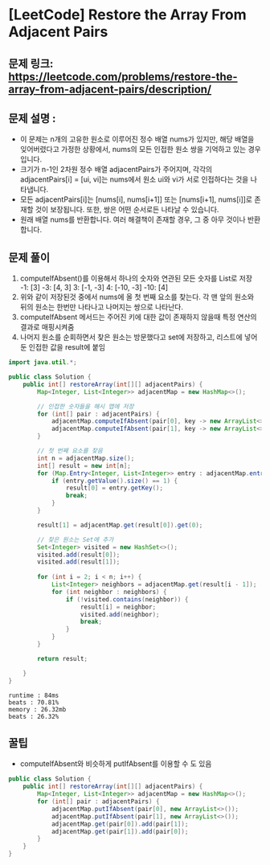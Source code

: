 
# [LeetCode] Restore the Array From Adjacent Pairs
## 문제 링크: https://leetcode.com/problems/restore-the-array-from-adjacent-pairs/description/


## 문제 설명 :

- 이 문제는 n개의 고유한 원소로 이루어진 정수 배열 nums가 있지만, 해당 배열을 잊어버렸다고 가정한 상황에서, nums의 모든 인접한 원소 쌍을 기억하고 있는 경우입니다.
- 크기가 n-1인 2차원 정수 배열 adjacentPairs가 주어지며, 각각의 adjacentPairs[i] = [ui, vi]는 nums에서 원소 ui와 vi가 서로 인접하다는 것을 나타냅니다.
- 모든 adjacentPairs[i]는 [nums[i], nums[i+1]] 또는 [nums[i+1], nums[i]]로 존재할 것이 보장됩니다. 또한, 쌍은 어떤 순서로든 나타날 수 있습니다.
- 원래 배열 nums를 반환합니다. 여러 해결책이 존재할 경우, 그 중 아무 것이나 반환합니다.

## 문제 풀이

1. computeIfAbsent()를 이용해서 하나의 숫자와 연관된 모든 숫자를 List로 저장
   -1: [3]
   -3: [4, 3]
   3: [-1, -3]
   4: [-10, -3]
   -10: [4]
2. 위와 같이 저장된것 중에서 nums에 올 첫 번째 요소를 찾는다. 각 맨 앞의 원소와 뒤의 원소는 한번만 나타나고 나머지는 쌍으로 나타난다.
3. computeIfAbsent 메서드는 주어진 키에 대한 값이 존재하지 않을때 특정 연산의 결과로 매핑시켜줌
4. 나머지 원소를 순회하면서 찾은 원소는 방문했다고 set에 저장하고, 리스트에 넣어둔 인접한 값을 result에 붙임

```java
import java.util.*;

public class Solution {
    public int[] restoreArray(int[][] adjacentPairs) {
        Map<Integer, List<Integer>> adjacentMap = new HashMap<>();

        // 인접한 숫자들을 해시 맵에 저장
        for (int[] pair : adjacentPairs) {
            adjacentMap.computeIfAbsent(pair[0], key -> new ArrayList<>()).add(pair[1]);
            adjacentMap.computeIfAbsent(pair[1], key -> new ArrayList<>()).add(pair[0]);
        }

        // 첫 번째 요소를 찾음
        int n = adjacentMap.size();
        int[] result = new int[n];
        for (Map.Entry<Integer, List<Integer>> entry : adjacentMap.entrySet()) {
            if (entry.getValue().size() == 1) {
                result[0] = entry.getKey();
                break;
            }
        }

        result[1] = adjacentMap.get(result[0]).get(0);

        // 찾은 원소는 Set에 추가
        Set<Integer> visited = new HashSet<>();
        visited.add(result[0]);
        visited.add(result[1]);
        
        for (int i = 2; i < n; i++) {
            List<Integer> neighbors = adjacentMap.get(result[i - 1]);
            for (int neighbor : neighbors) {
                if (!visited.contains(neighbor)) {
                    result[i] = neighbor;
                    visited.add(neighbor);
                    break;
                }
            }
        }

        return result;

    }
}
```
```text
runtime : 84ms
beats : 70.81%
memory : 26.32mb
beats : 26.32%
```


## 꿀팁

- computeIfAbsent와 비슷하게 putIfAbsent를 이용할 수 도 있음
```java
public class Solution {
    public int[] restoreArray(int[][] adjacentPairs) {
        Map<Integer, List<Integer>> adjacentMap = new HashMap<>();
        for (int[] pair : adjacentPairs) {
            adjacentMap.putIfAbsent(pair[0], new ArrayList<>());
            adjacentMap.putIfAbsent(pair[1], new ArrayList<>());
            adjacentMap.get(pair[0]).add(pair[1]);
            adjacentMap.get(pair[1]).add(pair[0]);
        }
    }
}
```